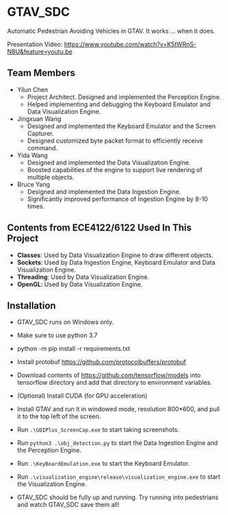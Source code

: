 # GTAV_SDC
Automatic Pedestrian Avoiding Vehicles in GTAV. It works ... when it does.

Presentation Video: https://www.youtube.com/watch?v=K5tWRnS-N8U&feature=youtu.be

## Team Members
- Yilun Chen
    - Project Architect. Designed and implemented the Perception Engine. 
    - Helped implementing and debugging the Keyboard Emulator and Data Visualization Engine.
- Jingxuan Wang
    - Designed and implemented the Keyboard Emulator and the Screen Capturer.
    - Designed customized byte packet format to efficiently receive command.
- Yida Wang
    - Designed and implemented the Data Visualization Engine.
    - Boosted capabilities of the engine to support live rendering of multiple objects.
- Bruce Yang
    - Designed and implemented the Data Ingestion Engine.
    - Significantly improved performance of Ingestion Engine by 8-10 times.

## Contents from ECE4122/6122 Used In This Project
- __Classes__: Used by Data Visualization Engine to draw different objects.
- __Sockets__: Used by Data Ingestion Engine, Keyboard Emulator and Data Visualization Engine. 
- __Threading__: Used by Data Visualization Engine. 
- __OpenGL__: Used by Data Visualization Engine.

## Installation
- GTAV_SDC runs on Windows only.
- Make sure to use python 3.7
- python -m pip install -r requirements.txt
- Install protobuf https://github.com/protocolbuffers/protobuf
- Download contents of https://github.com/tensorflow/models into tensorflow directory and add that directory to environment variables.
- (Optional) Install CUDA (for GPU acceleration)

- Install GTAV and run it in windowed mode, resolution 800*600, and pull it to the top left of the screen.
- Run `.\GDIPlus_ScreenCap.exe` to start taking screenshots.
- Run `python3 .\obj_detection.py` to start the Data Ingestion Engine and the Perception Engine.
- Run `.\KeyBoardEmulation.exe` to start the Keyboard Emulator.
- Run `.\visualization_engine\release\visualization_engine.exe` to start the Visualization Engine.
- GTAV_SDC should be fully up and running. Try running into pedestrians and watch GTAV_SDC save them all!
